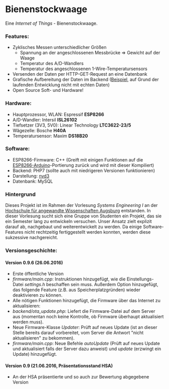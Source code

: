 # Bienenstockwaage
Eine *Internet of Things* - Bienenstockwaage.

### Features:
- Zyklisches Messen unterschiedlicher Größen
  - Spannung an der angeschlossenen Messbrücke => Gewicht auf der Waage
  - Temperatur des A/D-Wandlers
  - Temperatur des angeschlossenen 1-Wire-Temperatursensors
- Versenden der Daten per HTTP-GET-Request an eine Datenbank
- Grafische Aufbereitung der Daten im Backend ([Beispiel](http://waage.retsifp.de), auf Grund der laufenden Entwicklung nicht mit echten Daten)
- Open Source Soft- und Hardware!

### Hardware:
- Hauptprozessor, WLAN: Espressif **ESP8266**
- A/D-Wandler: Intersil **ISL26102**
- Tiefsetzer (3V3, 5V0): Linear Technology **LTC3622-23/5**
- Wägezelle: Bosche **H40A**
- Temperatursensor: Maxim **DS18B20**

### Software:
- ESP8266-Firmware: C++ (Greift mit einigen Funktionen auf die [ESP8266-Arduino](https://github.com/esp8266/Arduino/)-Portierung zurück und wird mit dieser Kompiliert)
- Backend: PHP7 (sollte auch mit niedrigeren Versionen funktionieren)
- Darstellung: [nvd3](http://nvd3.org/)
- Datenbank: MySQL

### Hintergrund
Dieses Projekt ist im Rahmen der Vorlesung _Systems Engineering I_ an der [Hochschule für angewandte Wissenschaften Augsburg](https://hs-augsburg.de) entstanden.
In dieser Vorlesung sucht sich eine Gruppe von Studenten ein Projekt, das sie ein Semester lang zu entwickeln versuchen.
Unser Ansatz zielt explizit darauf ab, nachgebaut und weiterentwickelt zu werden.
Da einige Software-Features nicht rechtzeitig fertiggestellt werden konnten, werden diese sukzessive nachgereicht.

### Versionsgeschichte:
#### Version 0.9.6 (26.06.2016)
- Erste öffentliche Version
- _firmware/main.cpp_: Instruktionen hinzugefügt, wie die Einstellungs-Datei _settings.h_ beschaffen sein muss. Außerdem Option hinzugefügt, das folgende Feature (z.B. aus Speicherplatzgründen) wieder deaktivieren zu können.
- Alle nötigen Funktionen hinzugefügt, die Firmware über das Internet zu aktualisieren:
- _backend/ota_update.php_: Liefert die Firmware-Datei auf dem Server aus (momentan noch keine Kontrolle, ob Firmware überhaupt aktualisiert werden muss).
- Neue Firmware-Klasse _Updater_: Prüft auf neues Update (ist an dieser Stelle bereits darauf vorbereitet, vom Server die Antwort "nicht aktualisieren" zu bekommen).
- _firmware/main.cpp_: Neue Befehle _autoUpdate_ (Prüft auf neues Update und aktualisiert falls der Server dazu anweist) und _update_ (erzwingt ein Update) hinzugefügt.

#### Version 0.9 (21.06.2016, Präsentationsstand HSA)
- An der HSA präsentierte und so auch zur Bewertung abgegebene Version

